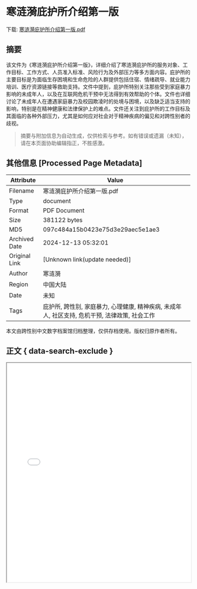 # 寒涟漪庇护所介绍第一版

<!-- tcd_download_link -->
下载: <a href="../寒涟漪庇护所介绍第一版.pdf" download>寒涟漪庇护所介绍第一版.pdf</a>
<!-- tcd_download_link_end -->

## 摘要

<!-- tcd_abstract -->
该文件为《寒涟漪庇护所介绍第一版》，详细介绍了寒涟漪庇护所的服务对象、工作目标、工作方式、人员准入标准、风险行为及外部压力等多方面内容。庇护所的主要目标是为面临生存困境和生命危险的人群提供包括住宿、情绪疏导、就业能力培训、医疗资源链接等救助支持。文件中提到，庇护所特别关注那些受到家庭暴力影响的未成年人，以及在互联网危机干预中无法得到有效帮助的个体。文件也详细讨论了未成年人在遭遇家庭暴力及校园欺凌时的处境与困境，以及缺乏适当支持的影响，特别是在精神健康和法律保护上的难点。文件还关注到庇护所的工作目标及其面临的各种外部压力，尤其是如何应对社会对于精神疾病的偏见和对跨性别者的歧视。

<!-- tcd_abstract_end -->

> 摘要与附加信息为自动生成，仅供检索与参考。如有错误或遗漏（未知），请在本页面协助编辑指正，不胜感激。

## 其他信息 [Processed Page Metadata]

| Attribute       | Value                                  |
|-----------------|----------------------------------------|
| Filename        | 寒涟漪庇护所介绍第一版.pdf                             |
| Type            | document                                 |
| Format          | PDF Document                               |
| Size            | 381122 bytes                           |
| MD5             | 097c484a15b0423e75d3e29aec5e1ae3                                  |
| Archived Date   | 2024-12-13 05:32:01                             |
| Original Link   | [Unknown link(update needed)]                         |
| Author          | 寒涟漪                               |
| Region          | 中国大陆                               |
| Date            | 未知                                 |
| Tags            | 庇护所, 跨性别, 家庭暴力, 心理健康, 精神疾病, 未成年人, 社区支持, 危机干预, 法律政策, 社会工作                                 |

本文由跨性别中文数字档案馆归档整理，仅供存档使用。版权归原作者所有。


## 正文 { data-search-exclude }

<!-- tcd_main_text -->
<iframe src="../寒涟漪庇护所介绍第一版.pdf" width="100%" height="600px">
    <p>无法显示PDF，请下载查看。</p>
</iframe>
<!-- tcd_main_text_end -->


